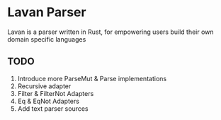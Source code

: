 # Lavan Parser
Lavan is a parser written in Rust, for empowering users build their own domain specific languages

## TODO
1. Introduce more ParseMut & Parse implementations
3. Recursive adapter
4. Filter & FilterNot Adapters
5. Eq & EqNot Adapters
6. Add text parser sources